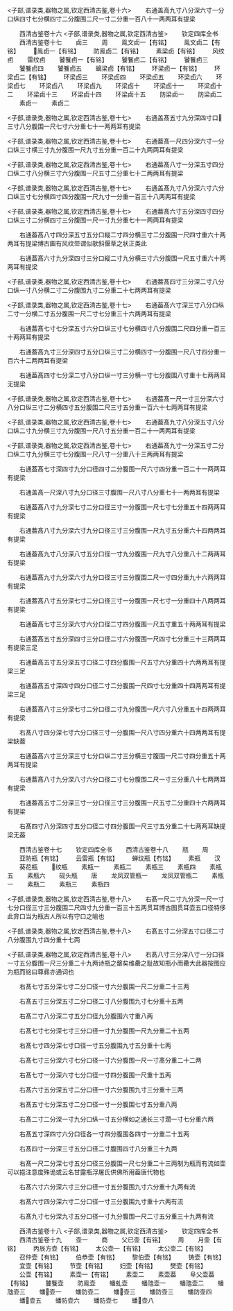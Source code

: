 <!-- { "loadSidebar": true } -->
<子部,谱录类,器物之属,钦定西清古鉴,卷十六>
　　右通盖高九寸八分深六寸一分口纵四寸七分横四寸二分腹围二尺一寸二分重一百八十一两两耳有提梁

　　西清古鉴卷十六
<子部,谱录类,器物之属,钦定西清古鉴>
　　钦定四库全书
　　西清古鉴卷十七
　　卣三
　　周
　　鳯文卣一【有铭】
　　鳯文卣二【有铭】
　　鳯卣一【有铭】
　　防鳯卣二【有铭】
　　素梁卣【有铭】
　　风纹卣
　　雷纹卣
　　饕餮卣一【有铭】
　　饕餮卣二【有铭】
　　饕餮卣三
　　饕餮卣四
　　饕餮卣五
　　螭梁卣【有铭】
　　环梁卣一【有铭】
　　环梁卣二【有铭】
　　环梁卣三
　　环梁卣四
　　环梁卣五
　　环梁卣六
　　环梁卣七
　　环梁卣八
　　环梁卣九
　　环梁卣十
　　环梁卣十一
　　环梁卣十二
　　环梁卣十三
　　环梁卣十四
　　环梁卣十五
　　防梁卣一
　　防梁卣二
　　素卣一
　　素卣二

<子部,谱录类,器物之属,钦定西清古鉴,卷十七>
　　右通盖髙五寸九分深四寸口三寸八分腹围一尺七寸六分重七十一两两耳有提梁

<子部,谱录类,器物之属,钦定西清古鉴,卷十七>
　　右通葢髙一尺四分深六寸一分口纵三寸横三寸九分腹围一尺九寸五分重一百二十九两两耳有提梁

<子部,谱录类,器物之属,钦定西清古鉴,卷十七>
　　右通葢髙八寸一分深五寸四分口纵二寸八分横三寸六分腹围一尺五寸二分重七十二两两耳有提梁

<子部,谱录类,器物之属,钦定西清古鉴,卷十七>
　　右通盖髙九寸八分深六寸六分口纵三寸七分横四寸四分腹围一尺九寸一分重一百三十八两两耳有提梁

<子部,谱录类,器物之属,钦定西清古鉴,卷十七>
　　右通葢髙六寸五分深四寸四分口纵三寸二分横四寸三分腹围一尺一寸九分重七十一两两耳有提梁



　　右通葢髙八寸四分深五寸五分口縦二寸四分横三寸二分腹围一尺四寸重六十两两耳有提梁博古圗有风纹斝谓似欹斜偃草之状正类此

　　右通葢髙六寸九分深四寸三分口縦二寸九分横三寸六分腹围一尺五寸重六十两两耳有提梁

<子部,谱录类,器物之属,钦定西清古鉴,卷十七>
　　右通葢髙四寸三分深二寸八分口纵一寸八分横二寸二分腹围九寸二分重二十七两两耳有提梁

<子部,谱录类,器物之属,钦定西清古鉴,卷十七>
　　右通葢髙六寸深三寸八分口纵二寸一分横二寸五分腹围一尺二寸七分重三十六两两耳有提梁



　　右通葢髙七寸七分深五寸六分口纵三寸七分横四寸八分腹围二尺四分重一百三十两两耳有提梁

　　右通葢髙九寸三分深四寸五分口纵三寸二分横四寸一分腹围一尺八寸四分重一百六十二两两耳有提梁

　　右通葢髙四寸七分深二寸八分口纵一寸三分横一寸七分腹围八寸重十七两两耳无提梁

<子部,谱录类,器物之属,钦定西清古鉴,卷十七>
　　右通葢髙一尺一寸三分深六寸八分口纵三寸二分横四寸五分腹围二尺三寸五分重一百六十七两两耳有提梁

<子部,谱录类,器物之属,钦定西清古鉴,卷十七>
　　右通葢髙九寸八分深五寸八分口纵二寸九分横三寸九分腹围一尺八寸五分重一百二十一两两耳有提梁

<子部,谱录类,器物之属,钦定西清古鉴,卷十七>
　　右通葢髙九寸一分深五寸二分口纵二寸九分横三寸七分腹围一尺八寸一分重八十三两两耳有提梁



　　右通葢髙七寸深四寸九分口径四寸二分腹围一尺六寸四分重一百二十一两两耳有提梁

　　右通盖髙一尺深八寸九分口径三寸腹围一尺八寸八分重七十一两两耳有提梁

　　右通葢髙八寸九分深七寸二分口径三寸一分腹围一尺七寸七分重五十四两两耳有提梁

　　右通葢髙八寸九分深六寸九分口径三寸三分腹围一尺九寸五分重六十四两两耳有提梁

　　右通葢髙九寸八分深八寸五分口径一寸九分腹围一尺九寸八分重八十二两两耳有提梁

　　右通葢髙九寸九分深六寸九分口径三寸三分腹围二尺一寸四分重九十六两两耳有提梁

　　右通葢髙八寸五分深七寸二分口径三寸一分腹围一尺七寸一分重四十八两两耳有提梁

　　右通葢髙七寸三分深六寸六分口径二寸四分腹围一尺五寸重五十两两耳有提梁

　　右通葢髙五寸五分深四寸三分口径二寸六分腹围一尺四寸七分重三十三两两耳有提梁三足

　　右通葢髙五寸五分深五寸口径二寸四分腹围一尺五寸六分重四十六两两耳有提梁三足

　　右通葢髙五寸深四寸四分口径二寸二分腹围一尺四寸七分重四十四两两耳有提梁三足

　　右通葢髙八寸三分深七寸二分口径二寸九分腹围一尺六寸八分重五十四两两耳有提梁

　　右髙八寸四分深七寸六分口径三寸一分腹围一尺八寸四分重六十四两两耳有提梁缺葢

　　右通葢髙六寸三分深三寸七分口纵二寸三分横三寸腹围一尺二寸四分重五十两两耳有提梁

　　右通葢髙八寸九分深八寸六分口径二寸七分腹围二尺一寸三分重八十七两两耳有提梁

　　右通葢髙五寸二分深三寸一分口径三寸三分腹围一尺五寸二分重四十六两两耳有提梁

　　右髙四寸八分深四寸五分口径二寸四分腹围一尺三寸五分重二十七两两耳缺提梁无葢

　　西清古鉴卷十七
　　钦定四库全书
　　西清古鉴卷十八
　　瓶
　　周
　　亚防瓶【有铭】
　　云雷瓶【有铭】
　　蝉纹瓶【冇铭】
　　素瓶
　　汉
　　葵花瓶
　　纹瓶
　　素瓶一
　　素瓶二
　　素瓶三
　　素瓶四
　　素瓶五
　　素瓶六
　　砚头瓶
　　唐
　　龙凤双管瓶一
　　龙凤双管瓶二
　　素瓶一
　　素瓶二
　　素瓶三
　　素瓶四

<子部,谱录类,器物之属,钦定西清古鉴,卷十八>
　　右髙一尺二寸九分深一尺一寸七分口径三寸三分腹围二尺四寸九分重一百三十五两贯耳博古图贯耳壶五口径特侈此弇口当为瓶古人所以有守口之喻也

<子部,谱录类,器物之属,钦定西清古鉴,卷十八>
　　右髙五寸二分深五寸口径二寸八分腹围九寸四分重十七两

<子部,谱录类,器物之属,钦定西清古鉴,卷十八>
　　右髙八寸三分深八寸一分口径一寸五分腹围一尺三分重二十九两诗瓶之罄矣维罍之耻故知瓶小而罍大此器按图应为瓶而铭曰尊彞亦通词也



　　右髙七寸五分深七寸二分口径一寸六分腹围一尺二分重二十三两

　　右髙五寸三分深五寸二分口径二寸八分腹围九寸七分重十五两

　　右髙二寸八分深二寸五分口径九分腹围六寸重八两

　　右髙七寸七分深七寸三分口径一寸九分腹围一尺九分重二十五两

　　右髙七寸四分深七寸口径一寸五分腹围九寸五分重十七两

　　右髙七寸三分深六寸七分口径一寸六分腹围一尺一寸髙分重二十二两

　　右髙七寸一分深六寸七分口径一寸四分腹围一尺重十五两

　　右髙六寸五分深五寸二分口径一寸六分腹围九寸三分重十三两

　　右髙五寸七分深五寸二分口径一寸一分腹围七寸五分重八两

　　右髙二寸二分深一寸九分口纵一寸五分横如之通长三寸濶一寸七分重六两

　　右髙五寸深四寸六分口径各一寸四分腹围各四寸一分重二十五两

　　右髙四寸一分深三寸五分口径二寸腹围四寸八分重三十九两

　　右髙一尺二分深七寸五分口径三分腹围一尺七分重二十三两制为瓶而有流如壶可以挹注意度殊诡或云名甘露瓶浮屠氏供佛所用葢唐代物也

　　右髙六寸六分深六寸三分口径一寸五分腹围九寸六分重十九两有流

　　右髙六寸四分深六寸二分口径一寸三分腹围九寸重十六两有流

　　右髙九寸七分深九寸五分口径一寸九分腹围一尺二寸五分重三十九两有流

　　西清古鉴卷十八
<子部,谱录类,器物之属,钦定西清古鉴>
　　钦定四库全书
　　西清古鉴卷十九
　　壶一
　　商
　　父已壶【有铭】
　　周
　　月壶【有铭】
　　丙辰方壶【有铭】
　　太公壶一【有铭】
　　太公壶二【有铭】
　　召仲壶【有铭】
　　伯恭壶【有铭】
　　黎伯壶【有铭】
　　铸壶【有铭】
　　宜壶【有铭】
　　节壶【有铭】
　　妇壶【有铭】
　　樊壶【有铭】
　　公壶【有铭】
　　素壶一【有铭】
　　素壶二
　　素壶葢
　　阜父壶葢【有铭】
　　饕餮壶
　　防鳯壶
　　蟠虬壶
　　蟠虺壶一
　　蟠虺壶二
　　蟠虺壶三
　　蟠壶一
　　蟠防壶二
　　蟠壶三
　　蟠防壶三
　　蟠防壶四
　　蟠壶五
　　蟠防壶六
　　蟠防壶七
　　蟠壶八
